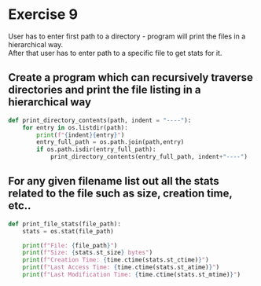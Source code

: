 # Exercise 9
User has to enter first path to a directory - program will print the files in a hierarchical way.<br>
After that user has to enter path to a specific file to get stats for it.
## Create a program which can recursively traverse directories and print the file listing in a hierarchical way
```python
def print_directory_contents(path, indent = "----"):
    for entry in os.listdir(path):
        print(f"{indent}{entry}")
        entry_full_path = os.path.join(path,entry)
        if os.path.isdir(entry_full_path):
            print_directory_contents(entry_full_path, indent+"----") 
```
## For any given filename list out all the stats related to the file such as size, creation time, etc..
```python
def print_file_stats(file_path):
    stats = os.stat(file_path)

    print(f"File: {file_path}")
    print(f"Size: {stats.st_size} bytes")
    print(f"Creation Time: {time.ctime(stats.st_ctime)}")
    print(f"Last Access Time: {time.ctime(stats.st_atime)}")
    print(f"Last Modification Time: {time.ctime(stats.st_mtime)}")
```
